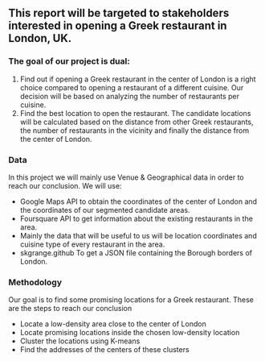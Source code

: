 ## This report will be targeted to stakeholders interested in opening a Greek restaurant in London, UK.
### The goal of our project is dual:
1. Find out if opening a Greek restaurant in the center of London is a right choice
compared to opening a restaurant of a different cuisine. Our decision will be based
on analyzing the number of restaurants per cuisine.
2. Find the best location to open the restaurant. The candidate locations will be
calculated based on the distance from other Greek restaurants, the number of
restaurants in the vicinity and finally the distance from the center of London.


### Data
In this project we will mainly use Venue & Geographical data in order to reach our
conclusion. We will use:
- Google Maps API to obtain the coordinates of the center of London and the coordinates of our segmented candidate areas.
- Foursquare API to get information about the existing restaurants in the area.
- Mainly the data that will be useful to us will be location coordinates and cuisine type of every restaurant in the area.
- skgrange.github To get a JSON file containing the Borough borders of London.

### Methodology
Our goal is to find some promising locations for a Greek restaurant. These are the steps to
reach our conclusion
- Locate a low-density area close to the center of London
- Locate promising locations inside the chosen low-density location
- Cluster the locations using K-means
- Find the addresses of the centers of these clusters
